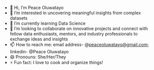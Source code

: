 - 👋 Hi, I’m Peace Oluwatayo
- 👀 I’m interested in uncovering meaningful insights from complex datasets
- 🌱 I’m currently learning Data Science
- 💞️ I’m looking to collaborate on innovative projects and connect with fellow data enthusiasts, mentors, and industry professionals to exchange ideas and insights
- 📫 How to reach me: email address- @peaceoluwatayo@gmail.com; linkedin- @Peace Oluwatayo
- 😄 Pronouns: She/Her/They
- ⚡ Fun fact: I love to cook and organize things!

<!---
peaceoluwatayo/peaceoluwatayo is a ✨ special ✨ repository because its `README.md` (this file) appears on your GitHub profile.
You can click the Preview link to take a look at your changes.
--->
